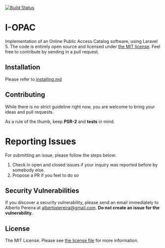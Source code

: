 [![Build Status](https://travis-ci.org/albertopereira/iopac.svg?branch=master)](https://travis-ci.org/albertopereira/iopac)

# I-OPAC

Implementation of an Online Public Access Catalog software, using Laravel 5. The code is entirely open source and licensed under [the MIT license](license.txt). Feel free to contribute by sending in a pull request.


## Installation

Please refer to [installing.md](installing.md)

## Contributing

While there is no strict guideline right now, you are welcome to bring your ideas and pull requests.

As a rule of the thumb, keep **PSR-2** and **tests** in mind.

# Reporting Issues

For submitting an issue, please follow the steps below:

1. Check in open and closed issues if your inquiry was reported before by somebody else.
2. Propose a PR if you feel to do so

## Security Vulnerabilities

If you discover a security vulnerability, please send an email immediately to Alberto Pereira at [albertopereira@gmail.com](mailto:albertopereira@gmail.com). **Do not create an issue for the vulnerability.**

## License

The MIT License. Please see [the license file](license.txt) for more information.
